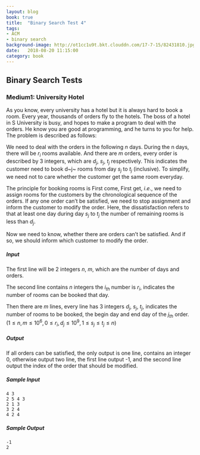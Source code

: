 ```yaml
---
layout: blog
book: true
title:  "Binary Search Test 4"
tags:
- ACM
- binary search
background-image: http://ot1cc1u9t.bkt.clouddn.com/17-7-15/82431810.jpg
date:   2018-08-20 11:15:00
category: book
---
```


## Binary Search Tests

### Medium1: University Hotel

As you know, every university has a hotel but it is always hard to book a room. Every year, thousands of orders fly to the hotels. The boss of a hotel in S University is busy, and hopes to make a program to deal with the orders. He know you are good at programming, and he turns to you for help. The problem is described as follows:

We need to deal with the orders in the following $n$ days. During the n days, there will be $r_i$ rooms available. And there are $m$ orders, every order is described by 3 integers, which are $d_j$, $s_j$, $t_j$ respectively. This indicates the customer need to book d~j~ rooms from day $s_j$ to $t_j$ (inclusive). To simplify,  we need not to care whether the customer get the same room everyday.

The principle for booking rooms is First come, First get, $i.e.$, we need to assign rooms for the customers by the chronological sequence of the orders. If any one order can’t be satisfied, we need to stop assignment and inform the customer to modify the order. Here, the dissatisfaction refers to that at least one day during day $s_j$ to $t_j$ the number of remaining rooms is less than $d_j$.

Now we need to know, whether there are orders can’t be satisfied. And if so, we should inform which customer to modify the order.

##### Input

The first line will be 2 integers $n$, $m$, which are the number of days and orders.

The second line contains $n$ integers the $i_{th}$ number is $r_i$, indicates the number of rooms can be booked that day. 

Then there are $m$ lines, every line has 3 integers $d_j$, $s_j$, $t_j$, indicates the number of rooms  to be booked, the begin day and end day of the $j_{th}$ order. $(1≤n,m≤10^6,0≤r_i,d_j≤10^9,1≤s_j≤t_j≤n)$

##### Output

If all orders can be satisfied, the only output is one line, contains an integer 0, otherwise output two line, the first line output -1, and the second line output the index of the order that should be modified.

##### Sample Input

```
4 3 
2 5 4 3 
2 1 3 
3 2 4 
4 2 4 
```

##### Sample Output

```
-1
2
```

